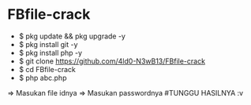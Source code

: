 # FBfile-crack


*   $ pkg update && pkg upgrade -y
*   $ pkg install git -y
*   $ pkg install php -y
*   $ git clone https://github.com/4ld0-N3wB13/FBfile-crack
*   $ cd FBfile-crack
*   $ php abc.php

=> Masukan file idnya
=> Masukan passwordnya
#TUNGGU HASILNYA :v
